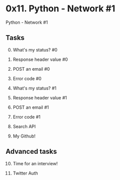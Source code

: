 # 0x11. Python - Network #1

Python - Network #1

## Tasks

0. What's my status? #0

1. Response header value #0

2. POST an email #0

3. Error code #0 

4. What's my status? #1 

5. Response header value #1

6. POST an email #1

7. Error code #1

8. Search API

9. My Github! 

## Advanced tasks

10. Time for an interview! 

11. Twitter Auth 